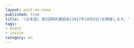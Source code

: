 ```yaml
---
layout: post-en-none
published: true
title: '(日本語) 第2回RDF講習会(2017年10月6日)を開催します。'
tags:
- event
- invite
category: en
---
```

